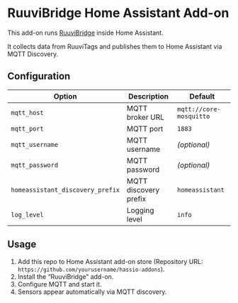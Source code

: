# RuuviBridge Home Assistant Add-on

This add-on runs [RuuviBridge](https://github.com/Scrin/RuuviBridge) inside Home Assistant.

It collects data from RuuviTags and publishes them to Home Assistant via MQTT Discovery.

## Configuration

| Option | Description | Default |
|--------|--------------|----------|
| `mqtt_host` | MQTT broker URL | `mqtt://core-mosquitto` |
| `mqtt_port` | MQTT port | `1883` |
| `mqtt_username` | MQTT username | *(optional)* |
| `mqtt_password` | MQTT password | *(optional)* |
| `homeassistant_discovery_prefix` | MQTT discovery prefix | `homeassistant` |
| `log_level` | Logging level | `info` |

## Usage

1. Add this repo to Home Assistant add-on store (Repository URL: `https://github.com/yourusername/hassio-addons`).
2. Install the “RuuviBridge” add-on.
3. Configure MQTT and start it.
4. Sensors appear automatically via MQTT discovery.
